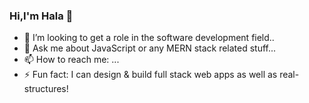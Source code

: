 ### Hi,I'm Hala 👋

- 👯 I’m looking to get a role in the software development field..
- 💬 Ask me about JavaScript or any MERN stack related stuff...
- 📫 How to reach me: ...
- ⚡ Fun fact: I can design & build full stack web apps as well as real-structures!

